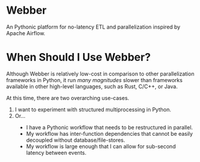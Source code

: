 # Webber
An Pythonic platform for no-latency ETL and parallelization inspired by Apache Airflow.


# When Should I Use Webber?

Although Webber is relatively low-cost in comparison to other parallelization frameworks in Python, it run *many magnitudes* slower than frameworks available in other high-level languages, such as Rust, C/C++, or Java.

At this time, there are two overarching use-cases.

1. I want to experiment with structured multiprocessing in Python.
2. Or...
<ul style="margin-left:30px;">
    <li>I have a Pythonic workflow that needs to be restructured in parallel.</li>
    <li>My workflow has inter-function dependencies that cannot be easily decoupled without database/file-stores.</li>
    <li>My workflow is large enough that I can allow for sub-second latency between events.</li>
</ul>